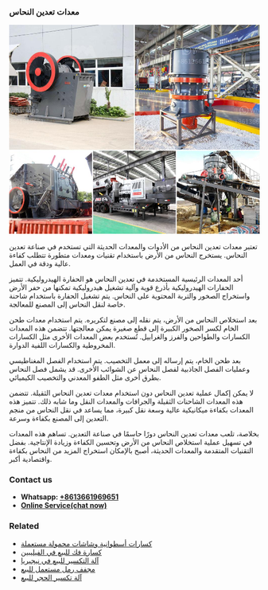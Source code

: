 <h3>معدات تعدين النحاس</h3><img src='1701854218.jpg' alt=''><p>تعتبر معدات تعدين النحاس من الأدوات والمعدات الحديثة التي تستخدم في صناعة تعدين النحاس. يستخرج النحاس من الأرض باستخدام تقنيات ومعدات متطورة تتطلب كفاءة عالية ودقة في العمل.</p><p>أحد المعدات الرئيسية المستخدمة في تعدين النحاس هو الحفارة الهيدروليكية. تتميز الحفارات الهيدروليكية بأذرع قوية وآلية تشغيل هيدروليكية تمكنها من حفر الأرض واستخراج الصخور والتربة المحتوية على النحاس. يتم تشغيل الحفارة باستخدام شاحنة خاصة لنقل النحاس إلى المصنع للمعالجة.</p><p>بعد استخلاص النحاس من الأرض، يتم نقله إلى مصنع لتكريره. يتم استخدام معدات طحن الخام لكسر الصخور الكبيرة إلى قطع صغيرة يمكن معالجتها. تتضمن هذه المعدات الكسارات والطواحين والفرز والغرابيل. تُستخدم بعض المعدات الأخرى مثل الكسارات المخروطية والكسارات اللفية الدوارة.</p><p>بعد طحن الخام، يتم إرساله إلى معمل التخصيب. يتم استخدام الفصل المغناطيسي وعمليات الفصل الجاذبية لفصل النحاس عن الشوائب الأخرى. قد يشمل فصل النحاس بطرق أخرى مثل الطفو المعدني والتخصيب الكيميائي.</p><p>لا يمكن إكمال عملية تعدين النحاس دون استخدام معدات تعدين النحاس الثقيلة. تتضمن هذه المعدات الشاحنات الثقيلة والجرافات والمعدات النقل وما شابه ذلك. تتميز هذه المعدات بكفاءة ميكانيكية عالية وسعة نقل كبيرة، مما يساعد في نقل النحاس من منجم التعدين إلى المصنع بكفاءة وسرعة.</p><p>بخلاصة، تلعب معدات تعدين النحاس دورًا حاسمًا في صناعة التعدين. تساهم هذه المعدات في تسهيل عملية استخلاص النحاس من الأرض وتحسين الكفاءة وزيادة الإنتاجية. بفضل التقنيات المتقدمة والمعدات الحديثة، أصبح بالإمكان استخراج المزيد من النحاس بكفاءة واقتصادية أكبر.</p><h3>Contact us</h3><ul><li><strong>Whatsapp:&nbsp;<a href="https://wa.me/8613661969651">+8613661969651</a></strong></li><li><a href="https://swt.shibang-china.com/?git&amp;zhl&amp;معدات تعدين النحاس"><strong>Online Service(chat now)</strong></a></li></ul><h3>Related</h3><ul><li><a href='كسارات أسطوانية وشاشات محمولة مستعملة.md'>كسارات أسطوانية وشاشات محمولة مستعملة</a></li><li><a href='كسارة فك للبيع في الفيليبين.md'>كسارة فك للبيع في الفيليبين</a></li><li><a href='آلة التكسير للبيع في نيجيريا.md'>آلة التكسير للبيع في نيجيريا</a></li><li><a href='مجفف رمل مستعمل للبيع.md'>مجفف رمل مستعمل للبيع</a></li><li><a href='آلة تكسير الحجر للبيع.md'>آلة تكسير الحجر للبيع</a></li></ul>